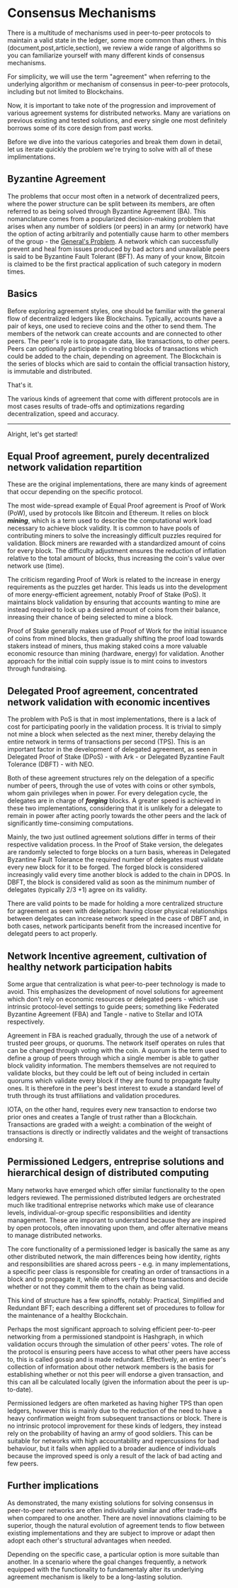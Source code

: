 # Consensus Mechanisms
There is a multitude of mechanisms used in peer-to-peer protocols to maintain a valid state in the ledger, some more common than others. In this (document,post,article,section), we review a wide range of algorithms so you can familiarize yourself with many different kinds of consensus mechanisms.

For simplicity, we will use the term "agreement" when referring to the underlying algorithm or mechanism of consensus in peer-to-peer protocols, including but not limited to Blockchains.

Now, it is important to take note of the progression and improvement of various agreement systems for distributed networks. Many are variations on previous existing and tested solutions, and every single one most definitely borrows some of its core design from past works.

Before we dive into the various categories and break them down in detail, let us iterate quickly the problem we're trying to solve with all of these implimentations.

## Byzantine Agreement
The problems that occur most often in a network of decentralized peers, where the power structure can be split between its members, are often referred to as being solved through Byzantine Agreement (BA). This nomanclature comes from a popularized decision-making problem that arises when any number of soldiers (or peers) in an army (or network) have the option of acting arbitrarily and potentially cause harm to other members of the group - the [General's Problem](https://en.wikipedia.org/wiki/Byzantine_fault_tolerance). A network which can successfully prevent and heal from issues produced by bad actors and unavailable peers is said to be Byzantine Fault Tolerant (BFT). As many of your know, Bitcoin is claimed to be the first practical application of such category in modern times.

## Basics
Before exploring agreement styles, one should be familiar with the general flow of decentralized ledgers like Blockchains. Typically, accounts have a pair of keys, one used to recieve coins and the other to send them. The members of the network can create accounts and are connected to other peers. The peer's role is to propagate data, like transactions, to other peers. Peers can optionally participate in creating blocks of transactions which could be added to the chain, depending on agreement. The Blockchain is the series of blocks which are said to contain the official transaction history, is immutable and distributed.

That's it.

The various kinds of agreement that come with different protocols are in most cases results of trade-offs and optimizations regarding decentralization, speed and accuracy.

---

Alright, let's get started!

## Equal Proof agreement, purely decentralized network validation repartition
These are the original implementations, there are many kinds of agreement that occur depending on the specific protocol. 

The most wide-spread example of Equal Proof agreement is Proof of Work (PoW), used by protocols like Bitcoin and Ethereum. It relies on block ***mining***, which is a term used to describe the computational work load necessary to achieve block validity. It is common to have pools of contributing miners to solve the increasingly difficult puzzles required for validation. Block miners are rewarded with a standardized amount of coins for every block. The difficulty adjustment ensures the reduction of inflation relative to the total amount of blocks, thus increasing the coin's value over network use (time).

The criticism regarding Proof of Work is related to the increase in energy requirements as the puzzles get harder. This leads us into the development of more energy-efficient agreement, notably Proof of Stake (PoS). It maintains block validation by ensuring that accounts wanting to mine are instead required to lock up a desired amount of coins from their balance, inreasing their chance of being selected to mine a block.

Proof of Stake generally makes use of Proof of Work for the initial issuance of coins from mined blocks, then gradually shifting the proof load towards stakers instead of miners, thus making staked coins a more valuable economic resource than mining (hardware, energy) for validation. Another approach for the initial coin supply issue is to mint coins to investors through fundraising.

## Delegated Proof agreement, concentrated network validation with economic incentives
The problem with PoS is that in most implementations, there is a lack of cost for participating poorly in the validation process. It is trivial to simply not mine a block when selected as the next miner, thereby delaying the entire network in terms of transactions per second (TPS). This is an important factor in the development of delegated agreement, as seen in Delegated Proof of Stake (DPoS) - with Ark - or Delegated Byzantine Fault Tolerance (DBFT) - with NEO.

Both of these agreement structures rely on the delegation of a specific number of peers, through the use of votes with coins or other symbols, whom gain privileges when in power. For every delegation cycle, the delegates are in charge of ***forging*** blocks. A greater speed is achieved in these two implementations, considering that it is unlikely for a delegate to remain in power after acting poorly towards the other peers and the lack of significantly time-consiming computations.

Mainly, the two just outlined agreement solutions differ in terms of their respective validation process. In the Proof of Stake version, the delegates are randomly selected to forge blocks on a turn basis, whereas in Delegated Byzantine Fault Tolerance the required number of delegates must validate every new block for it to be forged. The forged block is considered increasingly valid every time another block is added to the chain in DPOS. In DBFT, the block is considered valid as soon as the minimum number of delegates (typically 2/3 +1) agree on its validity.

There are valid points to be made for holding a more centralized structure for agreement as seen with delegation: having closer physical relationships between delegates can increase network speed in the case of DBFT and, in both cases, network participants benefit from the increased incentive for delegatd peers to act properly.

## Network Incentive agreement, cultivation of healthy network participation habits
Some argue that centralization is what peer-to-peer technology is made to avoid. This emphasizes the development of novel solutions for agreement which don't rely on economic resources or delegated peers - which use intrinsic protocol-level settings to guide peers; something like Federated Byzantine Agreement (FBA) and Tangle - native to Stellar and IOTA respectively.

Agreement in FBA is reached gradually, through the use of a network of trusted peer groups, or quorums. The network itself operates on rules that can be changed through voting with the coin. A quorum is the term used to define a group of peers through which a single member is able to gather block validity information. The members themselves are not required to validate blocks, but they could be left out of being included in certain quorums which validate every block if they are found to propagate faulty ones. It is therefore in the peer's best interest to exude a standard level of truth through its trust affiliations and validation procedures.

IOTA, on the other hand, requires every new transaction to endorse two prior ones and creates a Tangle of trust rather than a Blockchain. Transactions are graded with a weight: a combination of the weight of transactions is directly or indirectly validates and the weight of transactions endorsing it.

## Permissioned Ledgers, entreprise solutions and hierarchical design of distributed computing
Many networks have emerged which offer similar functionality to the open ledgers reviewed. The permissioned distributed ledgers are orchestrated much like traditional entreprise networks which make use of clearance levels, individual-or-group specific responsibilities and identity management. These are imporant to understand because they are inspired by open protocols, often innovating upon them, and offer alternative means to manage distributed networks.

The core functionality of a permissioned ledger is basically the same as any other distributed network, the main differences being how identity, rights and responsibilities are shared across peers - e.g. in many implementations, a specific peer class is responsible for creating an order of transactions in a block and to propagate it, while others verify those transactions and decide whether or not they commit them to the chain as being valid.

This kind of structure has a few spinoffs, notably: Practical, Simplified and Redundant BFT; each describing a different set of procedures to follow for the maintenance of a healthy Blockchain.

Perhaps the most significant approach to solving efficient peer-to-peer networking from a permissioned standpoint is Hashgraph, in which validation occurs through the simulation of other peers' votes. The role of the protocol is ensuring peers have access to what other peers have access to, this is called gossip and is made redundant. Effectively, an entire peer's collection of information about other network members is the basis for establishing whether or not this peer will endorse a given transaction, and this can all be calculated locally (given the information about the peer is up-to-date).

Permissioned ledgers are often marketed as having higher TPS than open ledgers, however this is mainly due to the reduction of the need to have a heavy confirmation weight from subsequent transactions or block. There is no intrinsic protocol improvement for these kinds of ledgers, they instead rely on the probability of having an army of good soldiers. This can be suitable for networks with high accountability and repercussions for bad behaviour, but it fails when applied to a broader audience of individuals because the improved speed is only a result of the lack of bad acting and few peers.

## Further implications
As demonstrated, the many existing solutions for solving consensus in peer-to-peer networks are often individually similar and offer trade-offs when compared to one another. There are novel innovations claiming to be superior, though the natural evolution of agreement tends to flow between existing implementations and they are subject to improve or adapt then adopt each other's structural advantages when needed.

Depending on the specific case, a particular option is more suitable than another. In a scenario where the goal changes frequently, a network equipped with the functionality to fundamentaly alter its underlying agreement mechanism is likely to be a long-lasting solution.
